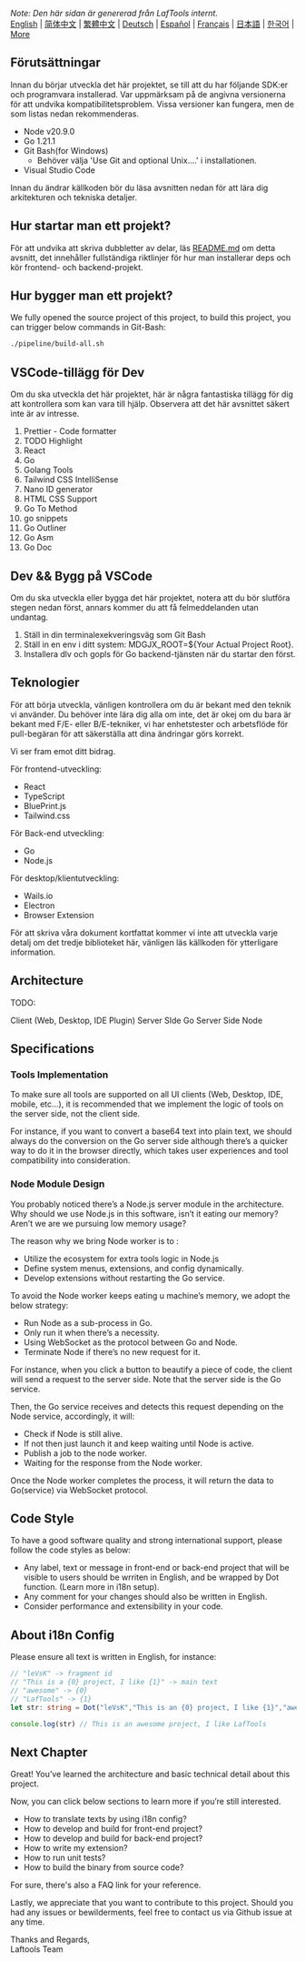 <i>Note: Den här sidan är genererad från LafTools internt.</i> <br/> [English](/docs/en_US/CONTRIBUTION.md)  |  [简体中文](/docs/zh_CN/CONTRIBUTION.md)  |  [繁體中文](/docs/zh_HK/CONTRIBUTION.md)  |  [Deutsch](/docs/de/CONTRIBUTION.md)  |  [Español](/docs/es/CONTRIBUTION.md)  |  [Français](/docs/fr/CONTRIBUTION.md)  |  [日本語](/docs/ja/CONTRIBUTION.md)  |  [한국어](/docs/ko/CONTRIBUTION.md) | [More](/docs/) <br/>

## Förutsättningar

Innan du börjar utveckla det här projektet, se till att du har följande SDK:er och programvara installerad. Var uppmärksam på de angivna versionerna för att undvika kompatibilitetsproblem. Vissa versioner kan fungera, men de som listas nedan rekommenderas.

- Node v20.9.0
- Go 1.21.1
- Git Bash(for Windows)
  - Behöver välja 'Use Git and optional Unix....' i installationen.
- Visual Studio Code

Innan du ändrar källkoden bör du läsa avsnitten nedan för att lära dig arkitekturen och tekniska detaljer.

## Hur startar man ett projekt?

För att undvika att skriva dubbletter av delar, läs [README.md](../README.md) om detta avsnitt, det innehåller fullständiga riktlinjer för hur man installerar deps och kör frontend- och backend-projekt.

## Hur bygger man ett projekt?

We fully opened the source project of this project, to build this project, you can trigger below commands in Git-Bash:

```bash
./pipeline/build-all.sh
```

## VSCode-tillägg för Dev

Om du ska utveckla det här projektet, här är några fantastiska tillägg för dig att kontrollera som kan vara till hjälp. Observera att det här avsnittet säkert inte är av intresse.

1. Prettier - Code formatter
2. TODO Highlight
3. React
4. Go
5. Golang Tools
6. Tailwind CSS IntelliSense
7. Nano ID generator
8. HTML CSS Support
9. Go To Method
10. go snippets
11. Go Outliner
12. Go Asm
13. Go Doc

## Dev && Bygg på VSCode

Om du ska utveckla eller bygga det här projektet, notera att du bör slutföra stegen nedan först, annars kommer du att få felmeddelanden utan undantag.

1. Ställ in din terminalexekveringsväg som Git Bash
2. Ställ in en env i ditt system: MDGJX_ROOT=${Your Actual Project Root}.
3. Installera dlv och gopls för Go backend-tjänsten när du startar den först.

## Teknologier

För att börja utveckla, vänligen kontrollera om du är bekant med den teknik vi använder. Du behöver inte lära dig alla om inte, det är okej om du bara är bekant med F/E- eller B/E-tekniker, vi har enhetstester och arbetsflöde för pull-begäran för att säkerställa att dina ändringar görs korrekt.

Vi ser fram emot ditt bidrag.

För frontend-utveckling:

- React
- TypeScript
- BluePrint.js
- Tailwind.css

För Back-end utveckling:

- Go
- Node.js

För desktop/klientutveckling:

- Wails.io
- Electron
- Browser Extension

För att skriva våra dokument kortfattat kommer vi inte att utveckla varje detalj om det tredje biblioteket här, vänligen läs källkoden för ytterligare information.

## Architecture

TODO:

Client (Web, Desktop, IDE Plugin)
<interact with>
Server SIde Go
<interact with>
Server Side Node

## Specifications

### Tools Implementation

To make sure all tools are supported on all UI clients (Web, Desktop, IDE, mobile, etc…), it is recommended that we implement the logic of tools on the server side, not the client side.

For instance, if you want to convert a base64 text into plain text, we should always do the conversion on the Go server side although there’s a quicker way to do it in the browser directly, which takes user experiences and tool compatibility into consideration.

### Node Module Design

You probably noticed there’s a Node.js server module in the architecture. Why should we use Node.js in this software, isn’t it eating our memory? Aren’t we are we pursuing low memory usage?

The reason why we bring Node worker is to :

- Utilize the ecosystem for extra tools logic in Node.js
- Define system menus, extensions, and config dynamically.
- Develop extensions without restarting the Go service.

To avoid the Node worker keeps eating u machine’s memory, we adopt the below strategy:

- Run Node as a sub-process in Go.
- Only run it when there’s a necessity.
- Using WebSocket as the protocol between Go and Node.
- Terminate Node if there’s no new request for it.

For instance, when you click a button to beautify a piece of code, the client will send a request to the server side. Note that the server side is the Go service.

Then, the Go service receives and detects this request depending on the Node service, accordingly, it will:

- Check if Node is still alive.
- If not then just launch it and keep waiting until Node is active.
- Publish a job to the node worker.
- Waiting for the response from the Node worker.

Once the Node worker completes the process, it will return the data to Go(service) via WebSocket protocol.

## Code Style

To have a good software quality and strong international support, please follow the code styles as below:

- Any label, text or message in front-end or back-end project that will be visible to users should be wrriten in English, and be wrapped by Dot function. (Learn more in i18n setup).
- Any comment for your changes should also be written in English.
- Consider performance and extensibility in your code.

## About i18n Config

Please ensure all text is written in English, for instance:

```Typescript
// "leVsK" -> fragment id
// "This is a {0} project, I like {1}" -> main text
// "awesome" -> {0}
// "LafTools" -> {1}
let str: string = Dot("leVsK","This is an {0} project, I like {1}","awesome","LafTools")

console.log(str) // This is an awesome project, I like LafTools
```

## Next Chapter

Great! You’ve learned the architecture and basic technical detail about this project.

Now, you can click below sections to learn more if you’re still interested.

- How to translate texts by using i18n config?
- How to develop and build for front-end project?
- How to develop and build for back-end project?
- How to write my extension?
- How to run unit tests?
- How to build the binary from source code?

For sure, there's also a FAQ link for your reference.

Lastly, we appreciate that you want to contribute to this project. Should you had any issues or bewilderments, feel free to contact us via Github issue at any time.

Thanks and Regards,  
Laftools Team

